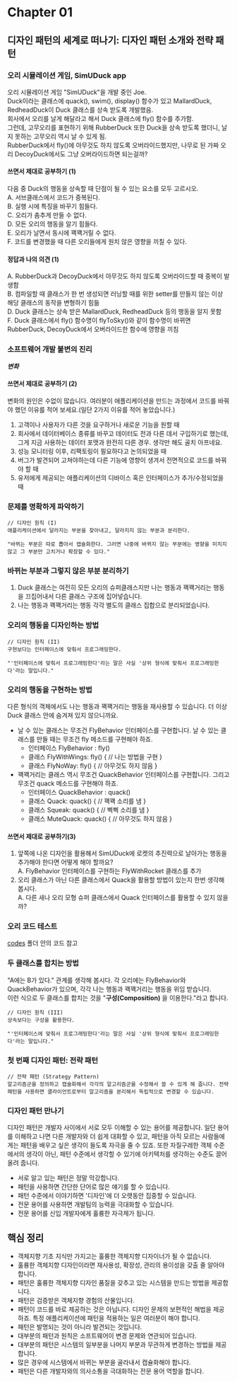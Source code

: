# Chapter 01

## 디자인 패턴의 세계로 떠나기: 디자인 패턴 소개와 전략 패턴

### 오리 시뮬레이션 게임, SimUDuck app

오리 시뮬레이션 게임 "SimUDuck"을 개발 중인 Joe.\
Duck이라는 클래스에 quack(), swim(), display() 함수가 있고 MallardDuck, RedheadDuck이 Duck 클래스를 상속 받도록 개발했음.\
회사에서 오리를 날게 해달라고 해서 Duck 클래스에 fly() 함수를 추가함.\
그런데, 고무오리를 표현하기 위해 RubberDuck 또한 Duck을 상속 받도록 했더니, 날지 못하는 고무오리 역시 날 수 있게 됨.\
RubberDuck에서 fly()에 아무것도 하지 않도록 오버라이드했지만, 나무로 된 가짜 오리 DecoyDuck에서도 그냥 오버라이드하면 되는걸까?

#### 쓰면서 제대로 공부하기 (1)

다음 중 Duck의 행동을 상속할 때 단점이 될 수 있는 요소를 모두 고르시오.\
A. 서브클래스에서 코드가 중복된다.\
B. 실행 시에 특징을 바꾸기 힘들다.\
C. 오리가 춤추게 만들 수 없다.\
D. 모든 오리의 행동을 알기 힘들다.\
E. 오리가 날면서 동시에 꽥꽥거릴 수 없다.\
F. 코드를 변경했을 때 다른 오리들에게 원치 않은 영향을 끼칠 수 있다.

#### 정답과 나의 의견 (1)

A. RubberDuck과 DecoyDuck에서 아무것도 하지 않도록 오버라이드할 때 중복이 발생함\
B. 컴파일할 때 클래스가 한 번 생성되면 러닝할 때를 위한 setter를 만들지 않는 이상 해당 클래스의 동작을 변형하기 힘듦\
D. Duck 클래스는 상속 받은 MallardDuck, RedheadDuck 등의 행동을 알지 못함\
F. Duck 클래스에서 fly() 함수명이 flyToSky()와 같이 함수명이 바뀌면 RubberDuck, DecoyDuck에서 오버라이드한 함수에 영향을 끼침

### 소프트웨어 개발 불변의 진리

**_변화_**

#### 쓰면서 제대로 공부하기 (2)

변화의 원인은 수없이 많습니다. 여러분이 애플리케이션을 만드는 과정에서 코드를 바꿔야 했던 이유를 적어 보세요.(일단 2가지 이유를 적어 놓았습니다.)

1. 고객이나 사용자가 다른 것을 요구하거나 새로운 기능을 원할 때
2. 회사에서 데이터베이스 종류를 바꾸고 데이터도 전과 다른 데서 구입하기로 했는데, 그게 지금 사용하는 데이터 포맷과 완전히 다른 경우. 생각만 해도 골치 아프네요.
3. 성능 모니터링 이후, 리팩토링이 필요하다고 논의되었을 때
4. 버그가 발견되어 고쳐야하는데 다른 기능에 영향이 생겨서 전면적으로 코드를 바꿔야 할 때
5. 유저에게 제공되는 애플리케이션의 디바이스 혹은 인터페이스가 추가/수정되었을 때

### 문제를 명확하게 파악하기

```text
// 디자인 원칙 (I)
애플리케이션에서 달라지는 부분을 찾아내고, 달라지지 않는 부분과 분리한다.

"바뀌는 부분은 따로 뽑아서 캡슐화한다. 그러면 나중에 바뀌지 않는 부분에는 영향을 미치지 않고 그 부분만 고치거나 확장할 수 있다."
```

### 바뀌는 부분과 그렇지 않은 부분 분리하기

1. Duck 클래스는 여전히 모든 오리의 슈퍼클래스지만 나는 행동과 꽥꽥거리는 행동을 끄집어내서 다른 클래스 구조에 집어넣습니다.
2. 나는 행동과 꽥꽥거리는 행동 각각 별도의 클래스 집합으로 분리되었습니다.

### 오리의 행동을 디자인하는 방법

```text
// 디자인 원칙 (II)
구현보다는 인터페이스에 맞춰서 프로그래밍한다.

"'인터페이스에 맞춰서 프로그래밍한다'라는 말은 사실 '상위 형식에 맞춰서 프로그래밍한다'라는 말입니다."
```

### 오리의 행동을 구현하는 방법

다른 형식의 객체에서도 나는 행동과 꽥꽥거리는 행동을 재사용할 수 있습니다. 더 이상 Duck 클래스 안에 숨겨져 있지 않으니까요.

- 날 수 있는 클래스는 무조건 FlyBehavior 인터페이스를 구현합니다. 날 수 있는 클래스를 만들 때는 무조건 fly 메소드를 구현해야 하죠.
  - 인터페이스 FlyBehavior : fly()
  - 클래스 FlyWithWings: fly() { // 나는 방법을 구현 }
  - 클래스 FlyNoWay: fly() { // 아무것도 하지 않음 }
- 꽥꽥거리는 클래스 역시 무조건 QuackBehavior 인터페이스를 구현합니다. 그리고 무조건 quack 메소드를 구현해야 하죠.
  - 인터페이스 QuackBehavior : quack()
  - 클래스 Quack: quack() { // 꽥꽥 소리를 냄 }
  - 클래스 Squeak: quack() { // 삑삑 소리를 냄 }
  - 클래스 MuteQuack: quack() { // 아무것도 하지 않음 }

#### 쓰면서 제대로 공부하기(3)

1. 앞쪽에 나온 디자인을 활용해서 SimUDuck에 로켓의 추진력으로 날아가는 행동을 추가해야 한다면 어떻게 해야 할까요?\
A. FlyBehavior 인터페이스를 구현하는 FlyWithRocket 클래스를 추가
2. 오리 클래스가 아닌 다른 클래스에서 Quack을 활용할 방법이 있는지 한번 생각해 봅시다.\
A. 다른 새나 오리 모형 슈퍼 클래스에서 Quack 인터페이스를 활용할 수 있지 않을까?

### 오리 코드 테스트

[codes](./codes/) 폴더 안의 코드 참고

### 두 클래스를 합치는 방법

"A에는 B가 있다." 관계를 생각해 봅시다. 각 오리에는 FlyBehavior와 QuackBehavior가 있으며, 각각 나는 행동과 꽥꽥거리는 행동을 위임 받습니다.\
이런 식으로 두 클래스를 합치는 것을 "**구성(Composition)** 을 이용한다."라고 합니다.

```text
// 디자인 원칙 (III)
상속보다는 구성을 활용한다.

"'인터페이스에 맞춰서 프로그래밍한다'라는 말은 사실 '상위 형식에 맞춰서 프로그래밍한다'라는 말입니다."
```

### 첫 번째 디자인 패턴: 전략 패턴

```text
// 전략 패턴 (Strategy Pattern)
알고리즘군을 정의하고 캡슐화해서 각각의 알고리즘군을 수정해서 쓸 수 있게 해 줍니다. 전략 패턴을 사용하면 클라이언트로부터 알고리즘을 분리해서 독립적으로 변경할 수 있습니다.
```

### 디자인 패턴 만나기

디자인 패턴은 개발자 사이에서 서로 모두 이해할 수 있는 용어를 제공합니다. 일단 용어를 이해하고 나면 다른 개발자와 더 쉽게 대화할 수 있고, 패턴을 아직 모르는 사람들에게는 패턴을 배우고 싶은 생각이 들도록 자극을 줄 수 있죠. 또한 자질구레한 객체 수준에서의 생각이 아닌, 패턴 수준에서 생각할 수 있기에 아키텍처를 생각하는 수준도 끌어올려 줍니다.

- 서로 알고 있는 패턴은 정말 막강합니다.
- 패턴을 사용하면 간단한 단어로 많은 얘기를 할 수 있습니다.
- 패턴 수준에서 이야기하면 '디자인'에 더 오랫동안 집중할 수 있습니다.
- 전문 용어를 사용하면 개발팀의 능력을 극대화할 수 있습니다.
- 전문 용어를 신입 개발자에게 훌륭한 자극제가 됩니다.

## 핵심 정리

- 객체지향 기초 지식만 가지고는 훌륭한 객체지향 디자이너가 될 수 없습니다.
- 훌륭한 객체지향 디자인이라면 재사용성, 확장성, 관리의 용이성을 갖출 줄 알아야 합니다.
- 패턴은 훌륭한 객체지향 디자인 품질을 갖추고 있는 시스템을 만드는 방법을 제공합니다.
- 패턴은 검증받은 객체지향 경험의 산물입니다.
- 패턴이 코드를 바로 제공하는 것은 아닙니다. 디자인 문제의 보편적인 해법을 제공하죠. 특정 애플리케이션에 패턴을 적용하는 일은 여러분이 해야 합니다.
- 패턴은 발명되는 것이 아니라 발견되는 것입니다.
- 대부분의 패턴과 원칙은 소프트웨어이 변경 문제와 연관되어 있습니다.
- 대부분의 패턴은 시스템의 일부분을 나머지 부분과 무관하게 변경하는 방법을 제공합니다.
- 많은 경우에 시스템에서 바뀌는 부분을 골라내서 캡슐화해야 합니다.
- 패턴은 다른 개발자와의 의사소통을 극대화하는 전문 용어 역할을 합니다.

